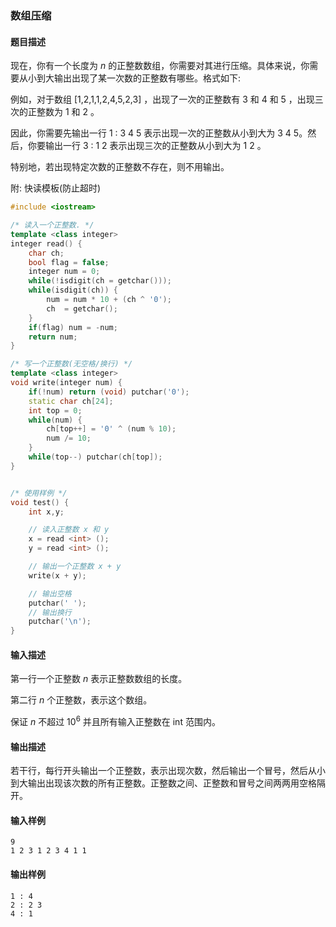 ### 数组压缩

#### 题目描述

现在，你有一个长度为 $n$ 的正整数数组，你需要对其进行压缩。具体来说，你需要从小到大输出出现了某一次数的正整数有哪些。格式如下:

例如，对于数组 [1,2,1,1,2,4,5,2,3] ，出现了一次的正整数有 3 和 4 和 5 ，出现三次的正整数为 1 和 2 。

因此，你需要先输出一行 1 : 3 4 5 表示出现一次的正整数从小到大为 3 4 5。然后，你要输出一行 3 : 1 2 表示出现三次的正整数从小到大为 1 2 。

特别地，若出现特定次数的正整数不存在，则不用输出。

附: 快读模板(防止超时)

```C++
#include <iostream>

/* 读入一个正整数. */
template <class integer>
integer read() {
    char ch;
    bool flag = false;
    integer num = 0;
    while(!isdigit(ch = getchar()));
    while(isdigit(ch)) {
        num = num * 10 + (ch ^ '0');
        ch  = getchar();
    }
    if(flag) num = -num;
    return num;
}

/* 写一个正整数(无空格/换行) */
template <class integer>
void write(integer num) {
    if(!num) return (void) putchar('0');
    static char ch[24];
    int top = 0;
    while(num) {
        ch[top++] = '0' ^ (num % 10);
        num /= 10;
    }
    while(top--) putchar(ch[top]);
}


/* 使用样例 */ 
void test() {
    int x,y;

    // 读入正整数 x 和 y
    x = read <int> ();
    y = read <int> ();

    // 输出一个正整数 x + y
    write(x + y);

    // 输出空格
    putchar(' ');
    // 输出换行
    putchar('\n');
}
```

#### 输入描述

第一行一个正整数 $n$ 表示正整数数组的长度。

第二行 $n$ 个正整数，表示这个数组。

保证 $n$ 不超过 $10 ^ 6$ 并且所有输入正整数在 int 范围内。

#### 输出描述

若干行，每行开头输出一个正整数，表示出现次数，然后输出一个冒号，然后从小到大输出出现该次数的所有正整数。正整数之间、正整数和冒号之间两两用空格隔开。

#### 输入样例

```
9
1 2 3 1 2 3 4 1 1
```

#### 输出样例

```
1 : 4
2 : 2 3
4 : 1
```
